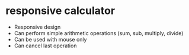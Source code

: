 # responsive calculator

* Responsive design
* Can perform simple arithmetic operations (sum, sub, multiply, divide)
* Can be used with mouse only
* Can cancel last operation
